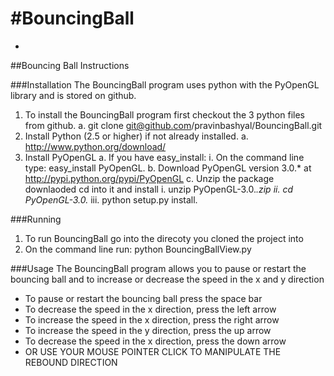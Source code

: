 #BouncingBall
============
*
##Bouncing Ball Instructions

###Installation
The BouncingBall program uses python with the PyOpenGL library and is stored on github.

1. To install the BouncingBall program first checkout the 3 python files from github.
    a. git clone git@github.com/pravinbashyal/BouncingBall.git
2. Install Python (2.5 or higher) if not already installed.
    a. http://www.python.org/download/
3. Install PyOpenGL
    a. If you have easy_install:
        i. On the command line type: easy_install PyOpenGL.
    b. Download PyOpenGL version 3.0.* at http://pypi.python.org/pypi/PyOpenGL
    c. Unzip the package downlaoded cd into it and install
        i. unzip PyOpenGL-3.0.*.zip
        ii. cd PyOpenGL-3.0.*
        iii. python setup.py install.

###Running

1. To run BouncingBall go into the direcoty you cloned the project into
2. On the command line run: python BouncingBallView.py

###Usage
The BouncingBall program allows you to pause or restart the bouncing ball and to increase or decrease the speed in the x and y direction

* To pause or restart the bouncing ball press the space bar
* To decrease the speed in the x direction, press the left arrow
* To increase the speed in the x direction, press the right arrow
* To increase the speed in the y direction, press the up arrow
* To decrease the speed in the x direction, press the down arrow
* OR USE YOUR MOUSE POINTER CLICK TO MANIPULATE THE REBOUND DIRECTION
